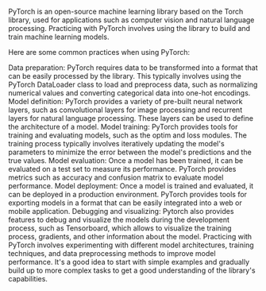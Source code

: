 PyTorch is an open-source machine learning library based on the Torch library, used for applications such as computer vision and natural language processing. Practicing with PyTorch involves using the library to build and train machine learning models.

Here are some common practices when using PyTorch:

Data preparation: PyTorch requires data to be transformed into a format that can be easily processed by the library. This typically involves using the PyTorch DataLoader class to load and preprocess data, such as normalizing numerical values and converting categorical data into one-hot encodings.
Model definition: PyTorch provides a variety of pre-built neural network layers, such as convolutional layers for image processing and recurrent layers for natural language processing. These layers can be used to define the architecture of a model.
Model training: PyTorch provides tools for training and evaluating models, such as the optim and loss modules. The training process typically involves iteratively updating the model's parameters to minimize the error between the model's predictions and the true values.
Model evaluation: Once a model has been trained, it can be evaluated on a test set to measure its performance. PyTorch provides metrics such as accuracy and confusion matrix to evaluate model performance.
Model deployment: Once a model is trained and evaluated, it can be deployed in a production environment. PyTorch provides tools for exporting models in a format that can be easily integrated into a web or mobile application.
Debugging and visualizing: Pytorch also provides features to debug and visualize the models during the development process, such as Tensorboard, which allows to visualize the training process, gradients, and other information about the model.
Practicing with PyTorch involves experimenting with different model architectures, training techniques, and data preprocessing methods to improve model performance. It's a good idea to start with simple examples and gradually build up to more complex tasks to get a good understanding of the library's capabilities.
